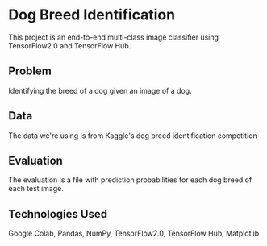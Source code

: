 # Dog Breed Identification

This project is an end-to-end multi-class image classifier using TensorFlow2.0 and TensorFlow Hub.

## Problem

Identifying the breed of a dog given an image of a dog.

## Data

The data we're using is from Kaggle's dog breed identification competition

## Evaluation

The evaluation is a file with prediction probabilities for each dog breed of each test image.

## Technologies Used

Google Colab, Pandas, NumPy, TensorFlow2.0, TensorFlow Hub, Matplotlib
